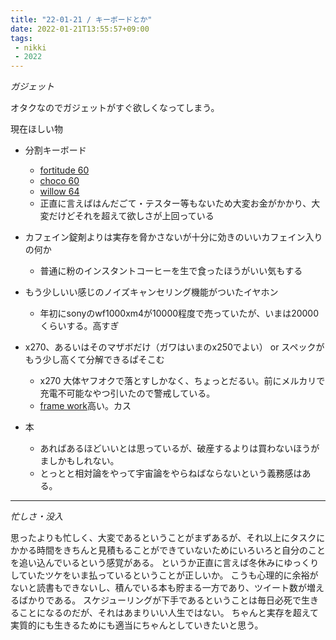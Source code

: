 ```yaml
---
title: "22-01-21 / キーボードとか"
date: 2022-01-21T13:55:57+09:00
tags:
 - nikki
 - 2022
---
```


*ガジェット*

オタクなのでガジェットがすぐ欲しくなってしまう。

現在ほしい物

- 分割キーボード
  - [fortitude 60](https://shop.yushakobo.jp/products/fortitude60/)
  - [choco 60](https://shop.yushakobo.jp/products/choco60)
  - [willow 64](https://shop.yushakobo.jp/products/consign_willow64/)
  - 正直に言えばはんだごて・テスター等もないため大変お金がかかり、大変だけどそれを超えて欲しさが上回っている

- カフェイン錠剤よりは実存を脅かさないが十分に効きのいいカフェイン入りの何か
  - 普通に粉のインスタントコーヒーを生で食ったほうがいい気もする
- もう少しいい感じのノイズキャンセリング機能がついたイヤホン
  - 年初にsonyのwf1000xm4が10000程度で売っていたが、いまは20000くらいする。高すぎ
- x270、あるいはそのマザボだけ（ガワはいまのx250でよい） or スペックがもう少し高くて分解できるぱそこむ
  - x270 大体ヤフオクで落とすしかなく、ちょっとだるい。前にメルカリで充電不可能なやつ引いたので警戒している。
  - [frame work](https://frame.work/)高い。カス

- 本
  - あればあるほどいいとは思っているが、破産するよりは買わないほうがましかもしれない。
  - とっとと相対論をやって宇宙論をやらねばならないという義務感はある。

--- 

*忙しさ・没入*

思ったよりも忙しく、大変であるということがまずあるが、それ以上にタスクにかかる時間をきちんと見積もることができていないためにいろいろと自分のことを追い込んでいるという感覚がある。
というか正直に言えば冬休みにゆっくりしていたツケをいま払っているということが正しいか。
こうも心理的に余裕がないと読書もできないし、積んでいる本も貯まる一方であり、ツイート数が増えるばかりである。
スケジューリングが下手であるということは毎日必死で生きることになるのだが、それはあまりいい人生ではない。
ちゃんと実存を超えて実質的にも生きるためにも適当にちゃんとしていきたいと思う。

